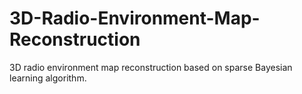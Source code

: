 # 3D-Radio-Environment-Map-Reconstruction
3D radio environment map reconstruction based on sparse Bayesian learning algorithm.
